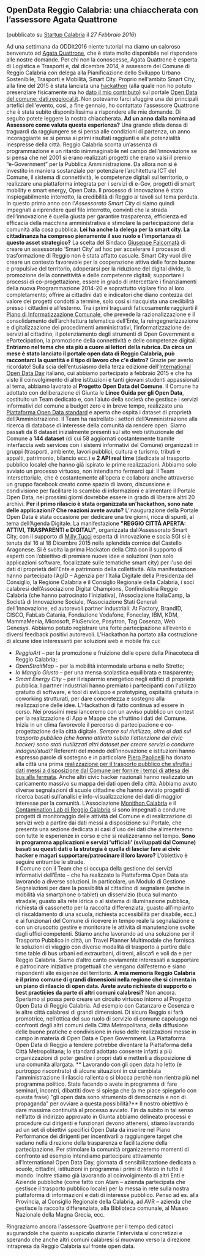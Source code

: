 ## OpenData Reggio Calabria: una chiaccherata con l’assessore Agata Quattrone ##
(pubblicato su [Startup Calabria](http://www.startupcalabria.com/opendata-reggio-calabria-una-chiaccherata-con-lassessore-agata-quattrone/) il *27 Febbraio 2016*)

Ad una settimana da ODDIt2016 niente tutorial ma diamo un caloroso benvenuto ad [Agata Quattrone](http://it.linkedin.com/in/quattroneagata), che è stata molto disponibile nel rispondere alle nostre domande.
Per chi non la conoscesse, Agata Quattrone è esperta di Logistica e Trasporti e, dal dicembre 2014, è assessore del Comune di Reggio Calabria con delega alla Pianificazione dello Sviluppo Urbano Sostenibile, Trasporti e Mobilità, Smart City.
Proprio nell'ambito Smart City, alla fine del 2015 è stata lanciata una [hackathon](https://it.wikipedia.org/wiki/Hackathon) (alla quale non ho potuto presenziare fisicamente ma ho [dato il mio contributo](nicoprocopio.blogspot.it/2015/12/bus-stops-dal-portale-open-data-di.html)) sul portale [Open Data del comune: dati.reggiocal.it](http://dati.reggiocal.it/).
Non potevamo farci sfuggire una dei principali artefici dell'evento, così, a fine gennaio, ho contattato l'assessore Quattrone che è stata subito disponibilissima a rispondere alle mie domande. Di seguito potete leggere la nostra chiaccherata.
**Ad un anno dalla nomina ad Assessore come valuta questa esperienza?**
Una grande sfida densa di traguardi da raggiungere se si pensa alle condizioni di partenza, un anno incoraggiante se si pensa ai primi risultati raggiunti e alle potenzialità inespresse della città.
Reggio Calabria sconta un’assenza di programmazione e un ritardo inimmaginabile nel campo dell’innovazione se si pensa che nel 2001 si erano realizzati progetti che erano valsi il premio “e-Government” per la Pubblica Amministrazione. Da allora non si è investito in maniera sostanziale per potenziare l’architettura ICT del Comune, il sistema di connettività, le competenze digitali sul territorio, o realizzare una piattaforma integrata per i servizi di e-Gov, progetti di smart mobility e smart energy, Open Data. Il processo di innovazione è stato inspiegabilmente interrotto, la credibilità di Reggio ai tavoli sul tema perduta.
In questo primo anno con l’*Assessorato Smart City* ci siamo quindi impegnati a riprendere quel filo interrotto, convinti che la strada dell’innovazione è quella giusta per garantire trasparenza, efficienza ed efficacia della macchina amministrativa e stimolare la partecipazione della comunità alla cosa pubblica.
**Lei ha anche la delega per la smart city. La cittadinanza ha compreso pienamente il suo ruolo e l'importanza di questo asset strategico?**
La scelta del Sindaco [Giuseppe Falcomatà](https://en.wikipedia.org/wiki/Giuseppe_Falcomat%C3%A0) di creare un assessorato ‘Smart City’ ad hoc per accelerare il processo di trasformazione di Reggio non è stata affatto casuale. Smart City vuol dire creare un contesto favorevole per la cooperazione attiva delle forze buone e propulsive del territorio, adoperarsi per la riduzione del digital divide, la promozione della connettività e delle competenze digitali; supportare i processi di co-progettazione, essere in grado di intercettare i finanziamenti della nuova Programmazione 2014-20 e soprattutto vigilare fino al loro completamento; offrire ai cittadini dati e indicatori che diano contezza del valore dei progetti condotti a termine, solo così si riacquista una credibilità presso i cittadini e all’esterno.
Tra i primi traguardi faticosamente raggiunti il [Piano di Informatizzazione Comunale](http://dati.reggiocal.it/?page_id=345), che prevede la razionalizzazione e il consolidamento dell’architettura telematica dell’Ente, la reingegnerizzazione e digitalizzazione dei procedimenti amministrativi, l’informatizzazione dei servizi al cittadino, il potenziamento degli strumenti di Open Government e ePartecipation, la promozione della connettività e delle competenze digitali.
**Entriamo nel tema che sta più a cuore ai lettori della rubrica. Da circa un mese è stato lanciato il portale open data di Reggio Calabria, può raccontarci la quantità e il tipo di lavoro che c'è dietro?**
Grazie per averlo ricordato! Sulla scia dell’entusiasmo della terza edizione dell’[International Open Data Day](http://opendataday.org/) italiano, cui abbiamo partecipato a febbraio 2015 e che ha visto il coinvolgimento di altre istituzioni e tanti giovani studenti appassionati al tema, abbiamo lavorato al **Progetto Open Data del Comune**.
Il Comune ha adottato con deliberazione di Giunta le **Linee Guida per gli Open Data**, costituito un Team dedicato e, con l’aiuto della società che gestisce i servizi informativi del comune a budget zero e in breve tempo, realizzato una [Piattaforma Open Data standard](http://dati.reggiocal.it/) e aperta che ospita i dataset di proprietà dell’Amministrazione. Il Team ha rastrellato i settori dell’Amministrazione alla ricerca di database di interesse della comunità da rendere open. Siamo passati da 8 dataset inizialmente presenti sul sito web istituzionale del Comune a **144 dataset** (di cui 58 aggiornati costantemente tramite interfaccia web services con i sistemi informativi del Comune) organizzati in gruppi (trasporti, ambiente, lavori pubblici, cultura e turismo, tributi e appalti, patrimonio, bilancio ecc.) e **2 API real time** (dedicate al trasporto pubblico locale) che hanno già ispirato le prime realizzazioni. Abbiamo solo avviato un processo virtuoso, non intendiamo fermarci qui: il Team intersettoriale, che è costantemente all’opera e collabora anche attraverso un gruppo facebook creato come spazio di lavoro, discussione e condivisione per facilitare lo scambio di informazioni e alimentare il Portale Open Data, nei prossimi giorni dovrebbe essere in grado di liberare altri 20 archivi.
**Per il primo rilascio è stata organizzata un'hackathon, sono nate delle applicazioni? Che reazioni avete avuto?**
L’inaugurazione della Portale Open Data è stata occasione per dedicare una tre giorni, ricca di spunti, al tema dell’Agenda Digitale. La manifestazione **"REGGIO CITTÀ APERTA: ATTIVI, TRASPARENTI e DIGITALI"**, organizzata dall’Assessorato Smart City, con il supporto di [Milly Tucci](https://it.linkedin.com/in/filomena-milly-tucci-57a9104) esperta di innovazione e socia SGI si è tenuta dal 16 al 18 Dicembre 2015 nella splendida cornice del Castello Aragonese.
Si è svolta la prima Hackaton della Città con il supporto di esperti con l’obiettivo di premiare nuove idee e soluzioni (non solo applicazioni software, focalizzate sulle tematiche smart city) per l'uso dei dati di proprietà dell'Ente e patrimonio della collettività. Alla manifestazione hanno partecipato l’AgID – Agenzia per l’Italia Digitale della Presidenza del Consiglio, la Regione Calabria e il Consiglio Regionale della Calabria, i soci calabresi dell’Associazione Digital Champions, Confindustria Reggio Calabria (che hanno patrocinato l’iniziativa), l’Associazione ItaliaCamp, la Società di Innovazione Sociale, l’Associazione Stati Generali dell’Innovazione, ed autorevoli partner industriali: At Factory, BrandID, CISCO, FabLab Catania, Fondazione Vodafone, Foneclay, IBM, KDM, MammaMenia, Microsoft, PluService, Posytron, Tag Cosenza, Web Genesys. Abbiamo potuto registrare una forte partecipazione all’evento e diversi feedback positivi autorevoli. L’Hackathon ha portato alla costruzione di alcune idee interessanti per soluzioni web e mobile fra cui:
- *ReggioArt* – per la promozione e fruizione delle opere della Pinacoteca di Reggio Calabria;
- *OpenStraitMap* – per la mobilità intermodale urbana e nello Stretto;
- *Io Mangio Giusto* – per una mensa scolastica  equilibrata e trasparente;
- *Smart Energy City* – per il risparmio energetico negli edifici di proprietà pubblica.
I partner industriali hanno premiato i partecipanti con l'utilizzo gratuito di software, e tool di sviluppo e prototyping, ospitalità gratuita in coworking strutturati, per dare concretezza e sostegno alla realizzazione delle idee. L’Hackathon di fatto continua ad essere in corso. Nei prossimi mesi lanceremo con un avviso pubblico un contest per la realizzazione di App e Mappe che sfruttino i dati del Comune. Inizia in un clima favorevole il percorso di partecipazione e co-progettazione della città digitale.
*Sempre sul riutilizzo, oltre ai dati sul trasporto pubblico (che hanno attirato subito l'attenzione dei civic hacker) sono stati riutilizzati altri dataset per creare servizi o condurre indagini/studi?*
Referenti del mondo dell’innovazione e istituzioni hanno espresso parole di sostegno e in particolare [Piero Paolicelli](http://www.piersoft.it/) ha donato alla città una prima [realizzazione per il trasporto pubblico che sfrutta i dati messi a disposizione dal Comune per fornire i tempi di attesa dei bus alla fermata](http://www.piersoft.it/reggiocaltrasporti/). Anche altri civic hacker nazionali hanno realizzato un caricamento massivo su mappa dei dati open della città. Abbiamo avuto diverse segnalazioni di scuole cittadine che hanno avviato progetti di ricerca basati sull’analisi e info-visualizzazione dei dati di maggior interesse per la comunità. L’Associazione [Monithon Calabria](http://www.monithoncalabria.it/) e il [Contamination Lab di Reggio Calabria](https://www.facebook.com/clabreggio) si sono impegnati a condurre progetti di monitoraggio delle attività del Comune e di realizzazione di servizi web a partire dai dati messi a disposizione sul Portale, che presenta una sezione dedicata ai casi d’uso dei dati che alimenteremo con tutte le esperienze in corso e che si realizzeranno nel tempo.
**Sono in programma applicazioni e servizi 'ufficiali' (sviluppati dal Comune) basati su questi dati o la strategia è quella di lasciar fare ai civic hacker e magari supportare/patrocinare il loro lavoro?**
L’obiettivo è seguire entrambe le strade.  
Il Comune con il Team che si occupa della gestione dei servizi informativi dell’Ente – che ha realizzato la Piattaforma Open Data sta lavorando a diverse soluzioni. In particolare, un Modulo di Gestione Segnalazioni per dare la possibilità al cittadino di segnalare (anche in mobilità via smartphone o tablet) un disservizio (buca sul manto stradale, guasto alla rete idrica o al sistema di illuminazione pubblica, richiesta di cassonetto per la raccolta differenziata, guasto all’impianto di riscaldamento di una scuola, richiesta accessibilità per disabile, ecc.) e ai funzionari del Comune di ricevere in tempo reale la segnalazione e con un cruscotto gestire e monitorare le attività di manutenzione svolte dagli uffici competenti.
Stiamo anche lavorando ad una soluzione per il Trasporto Pubblico in città, un Travel Planner Multimodale che fornisca le soluzioni di viaggio con diverse modalità di trasporto a partire dalle time table di bus urbani ed extraurbani, di treni, aliscafi e voli da e per Reggio Calabria.
Siamo d’altro canto ovviamente interessati a supportare e patrocinare iniziative progettuali che vengano dall’esterno e siano rispondenti alle esigenze del territorio.
**A mia memoria Reggio Calabria è il primo comune di grandi dimensioni nella regione che si cimenta in un piano di rilascio di open data. Avete avuto richieste di supporto o best practicies da parte di altri comuni calabresi?**
Non ancora. Speriamo si possa però creare un circuito virtuoso intorno al Progetto Open Data di Reggio Calabria. Ad esempio con Catanzaro e Cosenza e le altre città calabresi di grandi dimensioni. Di sicuro Reggio si farà promotrice, nell’ottica del suo ruolo di servizio di comune capoluogo nei confronti degli altri comuni della Città Metropolitana, della diffusione delle buone pratiche e condivisione in riuso delle realizzazioni messe in campo in materia di Open Data e Open Government. La Piattaforma Open Data di Reggio a tendere potrebbe diventare la Piattaforma della Città Metropolitana; lo standard adottato consente infatti a più organizzazioni di poter gestire i propri dati e metterli a disposizione di una comunità allargata.
** Lavorando con gli open data ho letto (e purtroppo riscontrato) di alcune situazioni in cui cambiata l'amministrazione il rilascio rallenta o si blocca perchè non rientra più nel programma politico. State facendo o avete in programma di fare seminari, incontri, dibattiti dove si spiega che (a me piace spiegarlo con questa frase) "gli open data sono strumento di democrazia e non di propaganda" per ovviare a questa possibilità?**
Il nostro obiettivo è dare massima continuità al processo avviato. Fin da subito in tal senso nell’atto di indirizzo approvato in Giunta abbiamo delineato processi e procedure cui dirigenti e funzionari devono attenersi, stiamo lavorando ad un set di obiettivi specifici Open Data da inserire nel Piano Performance dei dirigenti per incentivarli a raggiungere target che vadano nella direzione della trasparenza e facilitazione della partecipazione. Per stimolare la comunità organizzeremo momenti di confronto ad esempio intendiamo partecipare attivamente all’International Open Data Day, giornata di sensibilizzazione dedicata a scuole, cittadini, istituzioni in programma i primi di Marzo in tutto il mondo. Inoltre stiamo già lavorando al coinvolgimento di altri Enti e Aziende pubbliche (come fatto con Atam – azienda partecipata che gestisce il trasporto pubblico locale) per la messa in rete sulla nostra piattaforma di informazioni e dati di interesse pubblico. Penso ad es. alla Provincia, al Consiglio Regionale della Calabria, ad AVR – azienda che gestisce la raccolta differenziata, alla Biblioteca comunale, al Museo Nazionale della Magna Grecia, ecc.

Ringraziamo ancora l'assessore Quattrone per il tempo dedicatoci augurandole che quanto auspicato durante l'intervista si concretizzi e sperando che anche altri comuni calabresi si muovano verso la direzione intrapresa da Reggio Calabria sul fronte open data. 
